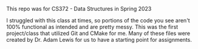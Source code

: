This repo was for CS372 - Data Structures in Spring 2023

I struggled with this class at times, so portions of the code you see aren't 100% functional as intended and are pretty messy.
This was the first project/class that utilized Git and CMake for me. Many of these files were created by Dr. Adam Lewis for us to have a starting point for assignments.
